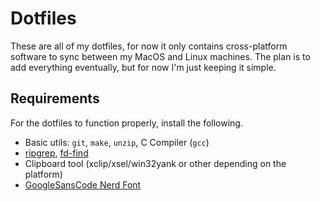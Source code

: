 # Dotfiles

These are all of my dotfiles, for now it only contains cross-platform software to sync between my MacOS and Linux machines. The plan is to add everything eventually, but for now I'm just keeping it simple.


## Requirements
For the dotfiles to function properly, install the following.

- Basic utils: `git`, `make`, `unzip`, C Compiler (`gcc`)
- [ripgrep](https://github.com/BurntSushi/ripgrep#installation),
  [fd-find](https://github.com/sharkdp/fd#installation)
- Clipboard tool (xclip/xsel/win32yank or other depending on the platform)
- [GoogleSansCode Nerd Font](https://github.com/E-Vertin/GoogleSansCode-NerdFont)

